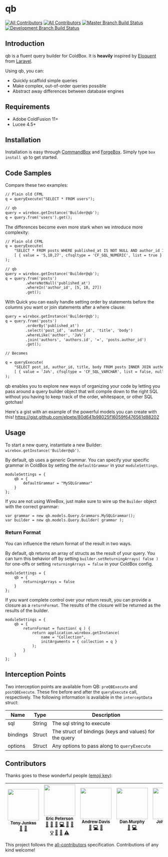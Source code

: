 # qb
[![All Contributors](https://img.shields.io/badge/all_contributors-6-orange.svg?style=flat-square)](#contributors)
[![All Contributors](https://img.shields.io/badge/all_contributors-5-orange.svg?style=flat-square)](#contributors)
[![Master Branch Build Status](https://img.shields.io/travis/elpete/qb/master.svg?style=flat-square&label=master)](https://travis-ci.org/elpete/qb)
[![Development Branch Build Status](https://img.shields.io/travis/elpete/qb/development.svg?style=flat-square&label=development)](https://travis-ci.org/elpete/qb)

## Introduction

qb is a fluent query builder for ColdBox.  It is **heavily** inspired by [Eloquent](https://laravel.com/docs/5.3/eloquent) from [Laravel](https://laravel.com/).

Using qb, you can:

+ Quickly scaffold simple queries
+ Make complex, out-of-order queries possible
+ Abstract away differences between database engines

## Requirements

+ Adobe ColdFusion 11+
+ Lucee 4.5+

## Installation

Installation is easy through [CommandBox](https://www.ortussolutions.com/products/commandbox) and [ForgeBox](https://www.coldbox.org/forgebox).  Simply type `box install qb` to get started.

## Code Samples

Compare these two examples:

```cfc
// Plain old CFML
q = queryExecute("SELECT * FROM users");

// qb
query = wirebox.getInstance('Builder@qb');
q = query.from('users').get();
```

The differences become even more stark when we introduce more complexity:

```cfc
// Plain old CFML
q = queryExecute(
    "SELECT * FROM posts WHERE published_at IS NOT NULL AND author_id IN ?",
    [ { value = '5,10,27', cfsqltype = 'CF_SQL_NUMERIC', list = true } ]
);

// qb
query = wirebox.getInstance('Builder@qb');
q = query.from('posts')
         .whereNotNull('published_at')
         .whereIn('author_id', [5, 10, 27])
         .get();
```

With Quick you can easily handle setting order by statements before the columns you want or join statements after a where clause:

```cfc
query = wirebox.getInstance('Builder@qb');
q = query.from('posts')
         .orderBy('published_at')
         .select('post_id', 'author_id', 'title', 'body')
         .whereLike('author', 'Ja%')
         .join('authors', 'authors.id', '=', 'posts.author_id')
         .get();

// Becomes

q = queryExecute(
    "SELECT post_id, author_id, title, body FROM posts INNER JOIN authors ON authors.id = posts.author_id WHERE author LIKE ? ORDER BY published_at",
    [ { value = 'Ja%', cfsqltype = 'CF_SQL_VARCHAR', list = false, null = false } ]
);
```

qb enables you to explore new ways of organizing your code by letting you pass around a query builder object that will compile down to the right SQL without you having to keep track of the order, whitespace, or other SQL gotchas!

Here's a gist with an example of the powerful models you can create with this!
https://gist.github.com/elpete/80d641b98025f16059f6476561d88202

## Usage

To start a new query, instantiate a new Builder: `wirebox.getInstance('Builder@qb')`.

By default, qb uses a generic Grammar.  You can specify your specific grammar in ColdBox by setting the `defaultGrammar` in your `moduleSettings`.

```
moduleSettings = {
    qb = {
        defaultGrammar = "MySQLGrammar"
    }
};
```

If you are not using WireBox, just make sure to wire up the `Builder` object with the correct grammar:

```
var grammar = new qb.models.Query.Grammars.MySQLGrammar();
var builder = new qb.models.Query.Builder( grammar );
```

### Return Format

You can influence the return format of the result in two ways.

By default, qb returns an array of structs as the result of your query.  You can turn this behavior off by setting `builder.setReturningArrays( false )` for one-offs or setting `returningArrays = false` in your ColdBox config.

```
moduleSettings = {
    qb = {
        returningArrays = false
    }
};
```

If you want complete control over your return result, you can provide a closure as a `returnFormat`.  The results of the closure will be returned as the results of the builder.

```
moduleSettings = {
    qb = {
        returnFormat = function( q ) {
            return application.wirebox.getInstance(
                name = "Collection",
                initArguments = { collection = q }
            );
        }
    }
};
```

## Interception Points

Two interception points are available from QB: `preQBExecute` and `postQBExecute`.  These fire before and after the `queryExecute` call, respectively.  The following information is available in the `interceptData` struct:

| Name | Type | Description |
| --- | --- | --- |
| sql | String | The sql string to execute | 
| bindings | Struct | The struct of bindings (keys and values) for the query |
| options | Struct | Any options to pass along to `queryExecute` |

## Contributors

Thanks goes to these wonderful people ([emoji key](https://github.com/kentcdodds/all-contributors#emoji-key)):

<!-- ALL-CONTRIBUTORS-LIST:START - Do not remove or modify this section -->
| [<img src="https://avatars1.githubusercontent.com/u/3632399?v=4" width="100px;"/><br /><sub>Tony Junkes</sub>](http://tonyjunkes.com)<br />[📝](#blog-tonyjunkes "Blogposts") [📖](https://github.com/elpete/qb-docs/commits?author=tonyjunkes "Documentation") | [<img src="https://avatars1.githubusercontent.com/u/2583646?v=4" width="100px;"/><br /><sub>Eric Peterson</sub>](https://github.com/elpete)<br />[💬](#question-elpete "Answering Questions") [📝](#blog-elpete "Blogposts") [🐛](https://github.com/elpete/qb-docs/issues?q=author%3Aelpete "Bug reports") [💻](https://github.com/elpete/qb-docs/commits?author=elpete "Code") [🎨](#design-elpete "Design") [📖](https://github.com/elpete/qb-docs/commits?author=elpete "Documentation") [💡](#example-elpete "Examples") [👀](#review-elpete "Reviewed Pull Requests") [📢](#talk-elpete "Talks") [⚠️](https://github.com/elpete/qb-docs/commits?author=elpete "Tests") | [<img src="https://avatars0.githubusercontent.com/u/23514337?v=4" width="100px;"/><br /><sub>Andrew Davis</sub>](https://github.com/BluewaterSolutions)<br />[🐛](https://github.com/elpete/qb-docs/issues?q=author%3ABluewaterSolutions "Bug reports") [💻](https://github.com/elpete/qb-docs/commits?author=BluewaterSolutions "Code") [📖](https://github.com/elpete/qb-docs/commits?author=BluewaterSolutions "Documentation") | [<img src="https://avatars3.githubusercontent.com/u/5429291?v=4" width="100px;"/><br /><sub>Dan Murphy</sub>](https://github.com/murphydan)<br />[🐛](https://github.com/elpete/qb-docs/issues?q=author%3Amurphydan "Bug reports") [💻](https://github.com/elpete/qb-docs/commits?author=murphydan "Code") | [<img src="https://avatars1.githubusercontent.com/u/148847?v=4" width="100px;"/><br /><sub>John Whish</sub>](http://www.aliaspooryorik.com/blog/)<br />[💬](#question-aliaspooryorik "Answering Questions") [💻](https://github.com/elpete/qb-docs/commits?author=aliaspooryorik "Code") | [<img src="https://avatars0.githubusercontent.com/u/1346234?v=4" width="100px;"/><br /><sub>Tim Brown</sub>](https://github.com/timmaybrown)<br />[💻](https://github.com/elpete/qb-docs/commits?author=timmaybrown "Code") |
| :---: | :---: | :---: | :---: | :---: | :---: |
<!-- ALL-CONTRIBUTORS-LIST:END -->

This project follows the [all-contributors](https://github.com/kentcdodds/all-contributors) specification. Contributions of any kind welcome!
